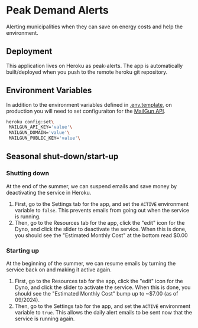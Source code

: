 # Peak Demand Alerts

Alerting municipalities when they can save on energy costs and help the environment.

## Deployment

This application lives on Heroku as peak-alerts. The app is automatically built/deployed when you push to the remote heroku git repository.

## Environment Variables
In addition to the environment variables defined in [.env.template](.env.template), on production you will need to set configuraiton for the [MailGun API](https://www.mailgun.com).

```sh
heroku config:set\
 MAILGUN_API_KEY='value'\
 MAILGUN_DOMAIN='value'\
 MAILGUN_PUBLIC_KEY='value'\
```

## Seasonal shut-down/start-up

### Shutting down
At the end of the summer, we can suspend emails and save money by deactivating the service in Heroku. 
1. First, go to the Settings tab for the app, and set the `ACTIVE` environment variable to `false`. This prevents emails from going out when the service is running.
2. Then, go to the Resources tab for the app, click the "edit" icon for the Dyno, and click the slider to deactivate the service. When this is done, you should see the "Estimated Monthly Cost" at the bottom read $0.00

### Starting up
At the beginning of the summer, we can resume emails by turning the service back on and making it active again.
1. First, go to the Resources tab for the app, click the "edit" icon for the Dyno, and click the slider to activate the service. When this is done, you should see the "Estimated Monthly Cost" bump up to ~$7.00 (as of 09/2024).
2. Then, go to the Settings tab for the app, and set the `ACTIVE` environment variable to `true`. This allows the daily alert emails to be sent now that the service is running again.
